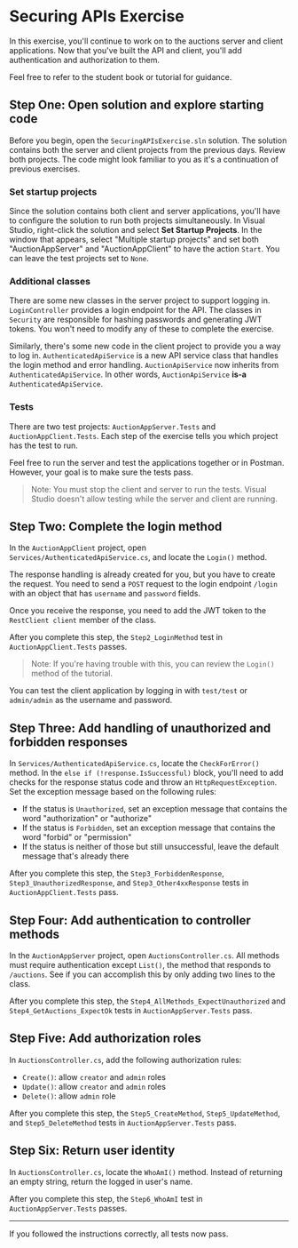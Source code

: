 # Securing APIs Exercise

In this exercise, you'll continue to work on to the auctions server and client applications. Now that you've built the API and client, you'll add authentication and authorization to them.

Feel free to refer to the student book or tutorial for guidance.

## Step One: Open solution and explore starting code

Before you begin, open the `SecuringAPIsExercise.sln` solution. The solution contains both the server and client projects from the previous days. Review both projects. The code might look familiar to you as it's a continuation of previous exercises.

### Set startup projects

Since the solution contains both client and server applications, you'll have to configure the solution to run both projects simultaneously. In Visual Studio, right-click the solution and select **Set Startup Projects**. In the window that appears, select "Multiple startup projects" and set both "AuctionAppServer" and "AuctionAppClient" to have the action `Start`. You can leave the test projects set to `None`.

### Additional classes

There are some new classes in the server project to support logging in. `LoginController` provides a login endpoint for the API. The classes in `Security` are responsible for hashing passwords and generating JWT tokens. You won't need to modify any of these to complete the exercise.

Similarly, there's some new code in the client project to provide you a way to log in. `AuthenticatedApiService` is a new API service class that handles the login method and error handling. `AuctionApiService` now inherits from `AuthenticatedApiService`. In other words, `AuctionApiService` **is-a** `AuthenticatedApiService`.

### Tests

There are two test projects: `AuctionAppServer.Tests` and `AuctionAppClient.Tests`. Each step of the exercise tells you which project has the test to run.

Feel free to run the server and test the applications together or in Postman. However, your goal is to make sure the tests pass.

> Note: You must stop the client and server to run the tests. Visual Studio doesn't allow testing while the server and client are running.

## Step Two: Complete the login method

In the `AuctionAppClient` project, open `Services/AuthenticatedApiService.cs`, and locate the `Login()` method.

The response handling is already created for you, but you have to create the request. You need to send a `POST` request to the login endpoint `/login` with an object that has `username` and `password` fields.

Once you receive the response, you need to add the JWT token to the `RestClient client` member of the class.

After you complete this step, the `Step2_LoginMethod` test in `AuctionAppClient.Tests` passes.

> Note: If you're having trouble with this, you can review the `Login()` method of the tutorial.

You can test the client application by logging in with `test/test` or `admin/admin` as the username and password.

## Step Three: Add handling of unauthorized and forbidden responses

In `Services/AuthenticatedApiService.cs`, locate the `CheckForError()` method. In the `else if (!response.IsSuccessful)` block, you'll need to add checks for the response status code and throw an `HttpRequestException`. Set the exception message based on the following rules:

* If the status is `Unauthorized`, set an exception message that contains the word "authorization" or "authorize"
* If the status is `Forbidden`, set an exception message that contains the word "forbid" or "permission"
* If the status is neither of those but still unsuccessful, leave the default message that's already there

After you complete this step, the `Step3_ForbiddenResponse`, `Step3_UnauthorizedResponse`, and `Step3_Other4xxResponse` tests in `AuctionAppClient.Tests` pass.

## Step Four: Add authentication to controller methods

In the `AuctionAppServer` project, open `AuctionsController.cs`. All methods must require authentication except `List()`, the method that responds to `/auctions`. See if you can accomplish this by only adding two lines to the class.

After you complete this step, the `Step4_AllMethods_ExpectUnauthorized` and `Step4_GetAuctions_ExpectOk` tests in `AuctionAppServer.Tests` pass.

## Step Five: Add authorization roles

In `AuctionsController.cs`, add the following authorization rules:

- `Create()`: allow `creator` and `admin` roles
- `Update()`: allow `creator` and `admin` roles
- `Delete()`: allow `admin` role

After you complete this step, the `Step5_CreateMethod`, `Step5_UpdateMethod`, and `Step5_DeleteMethod` tests in `AuctionAppServer.Tests` pass.

## Step Six: Return user identity

In `AuctionsController.cs`, locate the `WhoAmI()` method. Instead of returning an empty string, return the logged in user's name.

After you complete this step, the `Step6_WhoAmI` test in `AuctionAppServer.Tests` passes.

---

If you followed the instructions correctly, all tests now pass.

